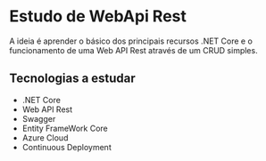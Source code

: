 # Estudo de WebApi Rest

A ideia é aprender o básico dos principais recursos .NET Core e o funcionamento de uma Web API Rest através de um CRUD simples. 

## Tecnologias a estudar
* .NET Core
* Web API Rest
* Swagger
* Entity FrameWork Core
* Azure Cloud
* Continuous Deployment
